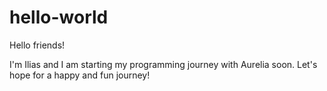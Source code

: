 # hello-world

Hello friends!

I'm Ilias and I am starting my programming journey with Aurelia soon.
Let's hope for a happy and fun journey!

